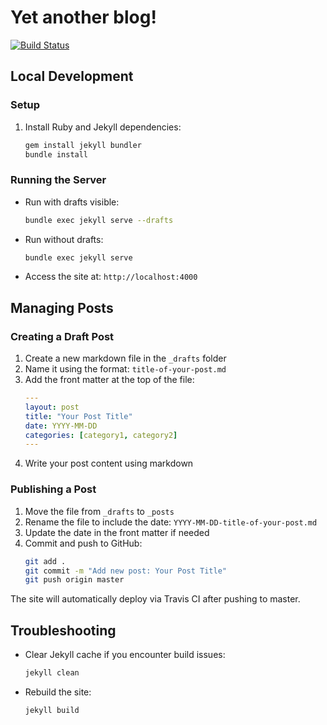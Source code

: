 # Yet another blog!

[![Build Status](https://travis-ci.org/vipulkrsingh/vipulkrsingh.github.io.svg?branch=master)](https://travis-ci.org/vipulkrsingh/vipulkrsingh.github.io)

## Local Development

### Setup
1. Install Ruby and Jekyll dependencies:
   ```bash
   gem install jekyll bundler
   bundle install
   ```

### Running the Server
- Run with drafts visible:
  ```bash
  bundle exec jekyll serve --drafts
  ```
- Run without drafts:
  ```bash
  bundle exec jekyll serve
  ```
- Access the site at: `http://localhost:4000`

## Managing Posts

### Creating a Draft Post
1. Create a new markdown file in the `_drafts` folder
2. Name it using the format: `title-of-your-post.md`
3. Add the front matter at the top of the file:
   ```yaml
   ---
   layout: post
   title: "Your Post Title"
   date: YYYY-MM-DD
   categories: [category1, category2]
   ---
   ```
4. Write your post content using markdown

### Publishing a Post
1. Move the file from `_drafts` to `_posts`
2. Rename the file to include the date: `YYYY-MM-DD-title-of-your-post.md`
3. Update the date in the front matter if needed
4. Commit and push to GitHub:
   ```bash
   git add .
   git commit -m "Add new post: Your Post Title"
   git push origin master
   ```

The site will automatically deploy via Travis CI after pushing to master.

## Troubleshooting
- Clear Jekyll cache if you encounter build issues:
  ```bash
  jekyll clean
  ```
- Rebuild the site:
  ```bash
  jekyll build
  ```